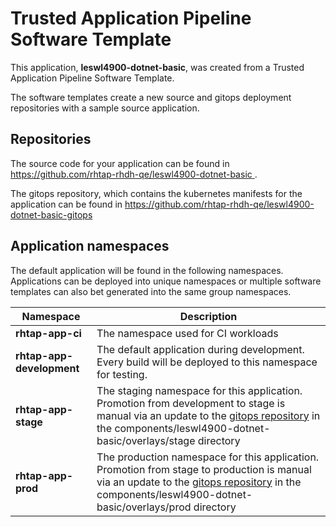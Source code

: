 # Trusted Application Pipeline Software Template

This application, **leswl4900-dotnet-basic**, was created from a Trusted Application Pipeline Software Template.

The software templates create a new source and gitops deployment repositories with a sample source application. 

## Repositories

The source code for your application can be found in [https://github.com/rhtap-rhdh-qe/leswl4900-dotnet-basic ](https://github.com/rhtap-rhdh-qe/leswl4900-dotnet-basic ).
 
The gitops repository, which contains the kubernetes manifests for the application can be found in 
[https://github.com/rhtap-rhdh-qe/leswl4900-dotnet-basic-gitops ](https://github.com/rhtap-rhdh-qe/leswl4900-dotnet-basic-gitops ) 

## Application namespaces 

The default application will be found in the following namespaces. Applications can be deployed into unique namespaces or multiple software templates can also bet generated into the same group namespaces.  

|  Namespace   |  Description   |  
| -------- | -------- |
| **rhtap-app-ci** | The namespace used for CI workloads |
| **rhtap-app-development** | The default application during development. Every build will be deployed to this namespace for testing. |
| **rhtap-app-stage** | The staging namespace for this application. Promotion from development to stage is manual via an update to the [gitops repository](https://github.com/rhtap-rhdh-qe/leswl4900-dotnet-basic-gitops ) in the components/leswl4900-dotnet-basic/overlays/stage directory |
| **rhtap-app-prod** | The production namespace for this application. Promotion from stage to production is manual via an update to the [gitops repository](https://github.com/rhtap-rhdh-qe/leswl4900-dotnet-basic-gitops ) in the components/leswl4900-dotnet-basic/overlays/prod directory |